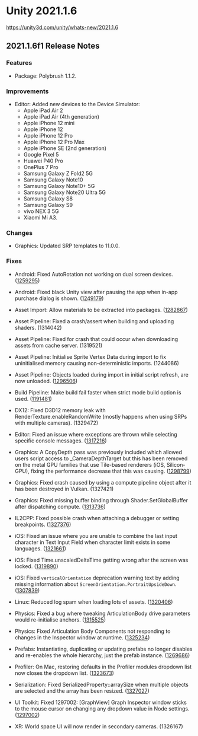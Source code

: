 # Unity 2021.1.6
https://unity3d.com/unity/whats-new/2021.1.6

## 2021.1.6f1 Release Notes


### Features
<ul>
<li>Package: Polybrush 1.1.2.</li>
</ul>

### Improvements
<ul>
<li>Editor: Added new devices to the Device Simulator:<br> 
<ul>
<li>Apple iPad Air 2<br></li>
<li>Apple iPad Air (4th generation)<br></li>
<li>Apple iPhone 12 mini<br></li>
<li>Apple iPhone 12<br></li>
<li>Apple iPhone 12 Pro<br></li>
<li>Apple iPhone 12 Pro Max<br></li>
<li>Apple iPhone SE (2nd generation)<br></li>
<li>Google Pixel 5<br></li>
<li>Huawei P40 Pro<br></li>
<li>OnePlus 7 Pro<br></li>
<li>Samsung Galaxy Z Fold2 5G<br></li>
<li>Samsung Galaxy Note10<br></li>
<li>Samsung Galaxy Note10+ 5G<br></li>
<li>Samsung Galaxy Note20 Ultra 5G<br></li>
<li>Samsung Galaxy S8<br></li>
<li>Samsung Galaxy S9<br></li>
<li>vivo NEX 3 5G<br></li>
<li>Xiaomi Mi A3.</li>
</ul></li>
</ul>

### Changes
<ul>
<li>Graphics: Updated SRP templates to 11.0.0.</li>
</ul>

### Fixes
<ul>
<li><p>Android: Fixed AutoRotation not working on dual screen devices. (<a href="https://issuetracker.unity3d.com/issues/android-screen-orientation-is-not-working-on-second-display-of-lg-v50-after-the-initial-screen-rotation">1259295</a>)</p></li>
<li><p>Android: Fixed black Unity view after pausing the app when in-app purchase dialog is shown. (<a href="https://issuetracker.unity3d.com/issues/android-black-screen-on-android-when-switching-app-during-in-app-purchase">1249179</a>)</p></li>
<li><p>Asset Import: Allow materials to be extracted into packages. (<a href="https://issuetracker.unity3d.com/issues/couldnt-create-asset-file-error-is-thrown-when-extracting-materials-inside-packages-folder">1282867</a>)</p></li>
<li><p>Asset Pipeline: Fixed a crash/assert when building and uploading shaders. (1314042)</p></li>
<li><p>Asset Pipeline: Fixed for crash that could occur when downloading assets from cache server. (1319521)</p></li>
<li><p>Asset Pipeline: Initialise Sprite Vertex Data during import to fix uninitialised memory causing non-deterministic imports. (1244086)</p></li>
<li><p>Asset Pipeline: Objects loaded during import in initial script refresh, are now unloaded. (<a href="https://issuetracker.unity3d.com/issues/urp-scriptableobject-serializefield-value-set-to-default-during-the-first-import">1296506</a>)</p></li>
<li><p>Build Pipeline: Make build fail faster when strict mode build option is used. (<a href="https://issuetracker.unity3d.com/issues/build-callbacks-build-is-not-failing-when-buildfailedexception-is-thrown-in-the-postprocessscene-callback">1191481</a>)</p></li>
<li><p>DX12: Fixed D3D12 memory leak with RenderTexture.enableRandomWrite (mostly happens when using SRPs with multiple cameras). (1329472)</p></li>
<li><p>Editor: Fixed an issue where exceptions are thrown while selecting specific console messages. (<a href="https://issuetracker.unity3d.com/issues/argumentoutofrangeexception-error-is-thrown-when-selecting-a-message-printed-in-the-console-with-specific-string">1317216</a>)</p></li>
<li><p>Graphics: A CopyDepth pass was previously included which allowed users script access to _CameraDepthTarget but this has been removed on the metal GPU families that use Tile-based renderers (iOS, Silicon-GPU), fixing the performance decrease that this was causing. (<a href="https://issuetracker.unity3d.com/issues/ios-copydepth-pass-is-present-in-the-legacy-deferred-render-pipeline-and-results-in-extra-render-target-memory-and-gpu-time">1298799</a>)</p></li>
<li><p>Graphics: Fixed crash caused by using a compute pipeline object after it has been destroyed in Vulkan. (1327421)</p></li>
<li><p>Graphics: Fixed missing buffer binding through Shader.SetGlobalBuffer after dispatching compute. (<a href="https://issuetracker.unity3d.com/issues/urp-metal-mac-project-crashes-on-launch-when-binding-compute-buffer-to-shader">1313736</a>)</p></li>
<li><p>IL2CPP: Fixed possible crash when attaching a debugger or setting breakpoints. (<a href="https://issuetracker.unity3d.com/issues/crash-when-attaching-script-debugging-process-to-device">1327376</a>)</p></li>
<li><p>iOS: Fixed an issue where you are unable to combine the last input character in Text Input Field when character limit exists in some languages. (<a href="https://issuetracker.unity3d.com/issues/ios-unable-to-combine-the-last-input-character-in-text-input-field-when-character-limit-exists">1321661</a>)</p></li>
<li><p>iOS: Fixed Time.unscaledDeltaTime getting wrong after the screen was locked. (<a href="https://issuetracker.unity3d.com/issues/ios-time-dot-unscaleddeltatime-becomes-high-when-locking-the-screen-when-using-ondemandrendering">1319890</a>)</p></li>
<li><p>iOS: Fixed <code>verticalOrientation</code> deprecation warning text by adding missing information about <code>ScreenOrientation.PortraitUpsideDown</code>. (<a href="https://issuetracker.unity3d.com/issues/ios-verticalorientation-deprecation-warning-is-missing-information-about-screenorientation-dot-portraitupsidedown">1307839</a>)</p></li>
<li><p>Linux: Reduced log spam when loading lots of assets. (<a href="https://issuetracker.unity3d.com/issues/linux-platformimageforiconforextension-editor-log-spam-when-closing-the-editor-after-importing-a-project">1320406</a>)</p></li>
<li><p>Physics: Fixed a bug where tweaking ArticulationBody drive parameters would re-initialise anchors. (<a href="https://issuetracker.unity3d.com/issues/articulationbody-anchors-are-repositioned-even-when-any-unrelated-property-is-changed-in-the-inspector">1315525</a>)</p></li>
<li><p>Physics: Fixed Articulation Body Components not responding to changes in the Inspector window at runtime. (<a href="https://issuetracker.unity3d.com/issues/articulation-body-immovable-and-usegravity-toggles-do-not-work-at-runtime">1325234</a>)</p></li>
<li><p>Prefabs: Instantiating, duplicating or updating prefabs no longer disables and re-enables the whole hierarchy, just the prefab instance. (<a href="https://issuetracker.unity3d.com/issues/duplicating-a-prefab-instance-in-the-scene-will-cause-instances-of-the-same-prefab-to-be-disabled-and-re-enabled">1269686</a>)</p></li>
<li><p>Profiler: On Mac, restoring defaults in the Profiler modules dropdown list now closes the dropdown list. (<a href="https://issuetracker.unity3d.com/issues/profiler-order-of-modules-fails-to-reset-on-using-the-restore-defaults-option-from-the-profiler">1323673</a>)</p></li>
<li><p>Serialization: Fixed SerializedProperty::arraySize when multiple objects are selected and the array has been resized. (<a href="https://issuetracker.unity3d.com/issues/invalidoperationexception-is-thrown-when-attempting-to-delete-a-color-element-from-multi-selected-arrays">1327027</a>)</p></li>
<li><p>UI Toolkit: Fixed 1297002: [GraphView] Graph Inspector window sticks to the mouse cursor on changing any dropdown value in Node settings. (<a href="https://issuetracker.unity3d.com/issues/hdrp-graph-inspector-window-sticks-to-the-mouse-cursor-on-changing-any-dropdown-value-in-node-settings">1297002</a>)</p></li>
<li><p>XR: World space UI will now render in secondary cameras. (1326167)</p></li>
</ul>
